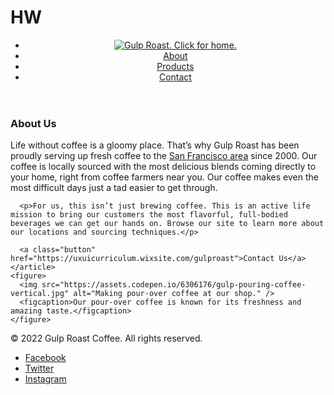 # HW

<!-- includes a few changes to the design since M17 -->
<!DOCTYPE html>
<html>
<head>
    <link rel="preconnect" href="https://fonts.googleapis.com">
    <link rel="preconnect" href="https://fonts.gstatic.com" crossorigin>
    <link href="https://fonts.googleapis.com/css2?family=Lato&family=Poppins:wght@700&display=swap" rel="stylesheet">
    <link rel="stylesheet" type="text/css" href ="Homework 19.css">
</head>
<header>
  <nav>
    <ul>
      <li class="logo"><a href="https://uxuicurriculum.wixsite.com/gulproast"><img src="https://assets.codepen.io/6306176/gulp-logo-light.png" alt="Gulp Roast. Click for home." /></a></li>
      <li><a href="https://uxuicurriculum.wixsite.com/gulproast"><span aria-hidden="true" class="fa-solid fa-mug-saucer"></span> About</a></li>
      <li><a href="https://uxuicurriculum.wixsite.com/gulproast"><span aria-hidden="true" class="fa-solid fa-fire-flame-curved"></span> Products</a></li>
      <li><a href="https://uxuicurriculum.wixsite.com/gulproast"><span aria-hidden="true" class="fa-solid fa-phone"></span> Contact</a></li>
    </ul>
  </nav>
</header>
<div class="main-bkgd">
  <section class="main">
    <article>
      <h1>About Us</h1>
      <p>Life without coffee is a gloomy place. That’s why Gulp Roast has been proudly serving up fresh coffee to the <a href="https://goo.gl/maps/3rAyszfwSDx8Si2Y9" target="_blank">San Francisco area</a> since 2000. Our coffee is locally sourced with the most delicious blends coming directly to your home, right from coffee farmers near you. Our coffee makes even the most difficult days just a tad easier to get through.</p>

      <p>For us, this isn’t just brewing coffee. This is an active life mission to bring our customers the most flavorful, full-bodied beverages we can get our hands on. Browse our site to learn more about our locations and sourcing techniques.</p>

      <a class="button" href="https://uxuicurriculum.wixsite.com/gulproast">Contact Us</a>
    </article>
    <figure>
      <img src="https://assets.codepen.io/6306176/gulp-pouring-coffee-vertical.jpg" alt="Making pour-over coffee at our shop." />
      <figcaption>Our pour-over coffee is known for its freshness and amazing taste.</figcaption>
    </figure>
  </section>
</div>
<footer>
  <p>&copy; 2022 Gulp Roast Coffee. All rights reserved.</p>
  <ul>
    <li>
      <a href="https://facebook.com" target="_blank">
        <span aria-hidden="true" class="fa-brands fa-facebook-square"></span>
        <span class="sr-only">Facebook</span>
      </a>
    </li>
    <li>
      <a href="https://twitter.com" target="_blank">
        <span aria-hidden="true" class="fa-brands fa-twitter-square"></span>
        <span class="sr-only">Twitter</span>
      </a>
    </li>
    <li>
      <a href="https://instagram.com" target="_blank">
        <span aria-hidden="true" class="fa-brands fa-instagram-square"></span>
        <span class="sr-only">Instagram</span>
      </a>
    </li>
  </ul>
</footer>
</html>
